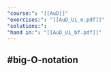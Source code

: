 ```yaml
---
"course:": "[[AuD]]"
"exercises:": "[[AuD_U1_e.pdf]]"
"solutions:": 
"hand in:": "[[AuD_U1_bf.pdf]]"
---
```

## #big-O-notation

